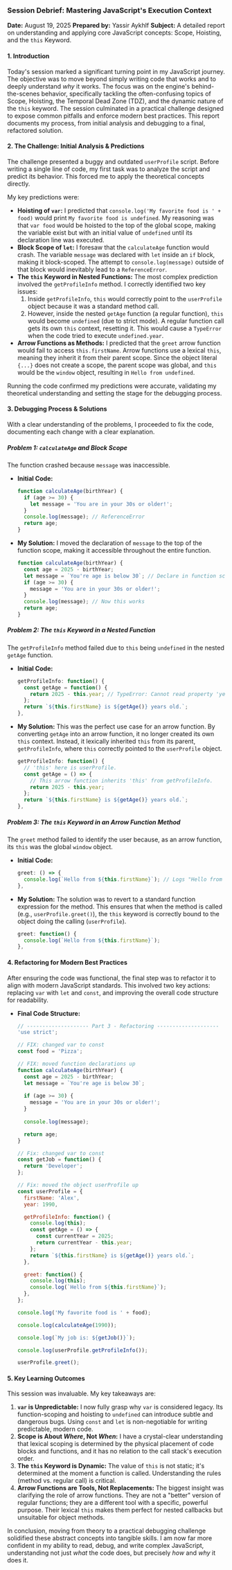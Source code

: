### **Session Debrief: Mastering JavaScript's Execution Context**

**Date:** August 19, 2025
**Prepared by:** Yassir Aykhlf
**Subject:** A detailed report on understanding and applying core JavaScript concepts: Scope, Hoisting, and the `this` Keyword.

#### **1. Introduction**

Today's session marked a significant turning point in my JavaScript journey. The objective was to move beyond simply writing code that works and to deeply understand *why* it works. The focus was on the engine's behind-the-scenes behavior, specifically tackling the often-confusing topics of Scope, Hoisting, the Temporal Dead Zone (TDZ), and the dynamic nature of the `this` keyword. The session culminated in a practical challenge designed to expose common pitfalls and enforce modern best practices. This report documents my process, from initial analysis and debugging to a final, refactored solution.

#### **2. The Challenge: Initial Analysis & Predictions**

The challenge presented a buggy and outdated `userProfile` script. Before writing a single line of code, my first task was to analyze the script and predict its behavior. This forced me to apply the theoretical concepts directly.

My key predictions were:

*   **Hoisting of `var`:** I predicted that `console.log('My favorite food is ' + food)` would print `My favorite food is undefined`. My reasoning was that `var food` would be hoisted to the top of the global scope, making the variable exist but with an initial value of `undefined` until its declaration line was executed.
*   **Block Scope of `let`:** I foresaw that the `calculateAge` function would crash. The variable `message` was declared with `let` inside an `if` block, making it block-scoped. The attempt to `console.log(message)` outside of that block would inevitably lead to a `ReferenceError`.
*   **The `this` Keyword in Nested Functions:** The most complex prediction involved the `getProfileInfo` method. I correctly identified two key issues:
    1.  Inside `getProfileInfo`, `this` would correctly point to the `userProfile` object because it was a standard method call.
    2.  However, inside the nested `getAge` function (a regular function), `this` would become `undefined` (due to strict mode). A regular function call gets its own `this` context, resetting it. This would cause a `TypeError` when the code tried to execute `undefined.year`.
*   **Arrow Functions as Methods:** I predicted that the `greet` arrow function would fail to access `this.firstName`. Arrow functions use a lexical `this`, meaning they inherit it from their parent scope. Since the object literal `{...}` does not create a scope, the parent scope was global, and `this` would be the `window` object, resulting in `Hello from undefined`.

Running the code confirmed my predictions were accurate, validating my theoretical understanding and setting the stage for the debugging process.

#### **3. Debugging Process & Solutions**

With a clear understanding of the problems, I proceeded to fix the code, documenting each change with a clear explanation.

##### **Problem 1: `calculateAge` and Block Scope**
The function crashed because `message` was inaccessible.

*   **Initial Code:**
    ```javascript
    function calculateAge(birthYear) {
      if (age >= 30) {
        let message = 'You are in your 30s or older!';
      }
      console.log(message); // ReferenceError
      return age;
    }
    ```
*   **My Solution:**
    I moved the declaration of `message` to the top of the function scope, making it accessible throughout the entire function.
    ```javascript
    function calculateAge(birthYear) {
      const age = 2025 - birthYear;
      let message = `You're age is below 30`; // Declare in function scope
      if (age >= 30) {
        message = 'You are in your 30s or older!';
      }
      console.log(message); // Now this works
      return age;
    }
    ```

##### **Problem 2: The `this` Keyword in a Nested Function**
The `getProfileInfo` method failed due to `this` being `undefined` in the nested `getAge` function.

*   **Initial Code:**
    ```javascript
    getProfileInfo: function() {
      const getAge = function() {
        return 2025 - this.year; // TypeError: Cannot read property 'year' of undefined
      };
      return `${this.firstName} is ${getAge()} years old.`;
    },
    ```
*   **My Solution:**
    This was the perfect use case for an arrow function. By converting `getAge` into an arrow function, it no longer created its own `this` context. Instead, it lexically inherited `this` from its parent, `getProfileInfo`, where `this` correctly pointed to the `userProfile` object.
    ```javascript
    getProfileInfo: function() {
      // 'this' here is userProfile.
      const getAge = () => {
        // This arrow function inherits 'this' from getProfileInfo.
        return 2025 - this.year;
      };
      return `${this.firstName} is ${getAge()} years old.`;
    },
    ```

##### **Problem 3: The `this` Keyword in an Arrow Function Method**
The `greet` method failed to identify the user because, as an arrow function, its `this` was the global `window` object.

*   **Initial Code:**
    ```javascript
    greet: () => {
      console.log(`Hello from ${this.firstName}`); // Logs "Hello from undefined"
    },
    ```
*   **My Solution:**
    The solution was to revert to a standard function expression for the method. This ensures that when the method is called (e.g., `userProfile.greet()`), the `this` keyword is correctly bound to the object doing the calling (`userProfile`).
    ```javascript
    greet: function() {
      console.log(`Hello from ${this.firstName}`);
    },
    ```

#### **4. Refactoring for Modern Best Practices**

After ensuring the code was functional, the final step was to refactor it to align with modern JavaScript standards. This involved two key actions: replacing `var` with `let` and `const`, and improving the overall code structure for readability.

*   **Final Code Structure:**
    ```javascript
    // -------------------- Part 3 - Refactoring --------------------
    'use strict';

    // FIX: changed var to const
    const food = 'Pizza';

    // FIX: moved function declarations up
    function calculateAge(birthYear) {
      const age = 2025 - birthYear;
      let message = `You're age is below 30`;
      
      if (age >= 30) {
        message = 'You are in your 30s or older!';
      }
      
      console.log(message);
    
      return age;
    }
    
    // Fix: changed var to const
    const getJob = function() {
      return 'Developer';
    };
    
    // Fix: moved the object userProfile up
    const userProfile = {
      firstName: 'Alex',
      year: 1990,
    
      getProfileInfo: function() {
        console.log(this);
        const getAge = () => {
          const currentYear = 2025;
          return currentYear - this.year;
        };
        return `${this.firstName} is ${getAge()} years old.`;
      },
    
      greet: function() {
        console.log(this);
        console.log(`Hello from ${this.firstName}`);
      },
    };
    
    console.log('My favorite food is ' + food);
    
    console.log(calculateAge(1990));
    
    console.log(`My job is: ${getJob()}`);
    
    console.log(userProfile.getProfileInfo());
    
    userProfile.greet();
    ```

#### **5. Key Learning Outcomes**

This session was invaluable. My key takeaways are:

1.  **`var` is Unpredictable:** I now fully grasp why `var` is considered legacy. Its function-scoping and hoisting to `undefined` can introduce subtle and dangerous bugs. Using `const` and `let` is non-negotiable for writing predictable, modern code.
2.  **Scope is About *Where*, Not *When*:** I have a crystal-clear understanding that lexical scoping is determined by the physical placement of code blocks and functions, and it has no relation to the call stack's execution order.
3.  **The `this` Keyword is Dynamic:** The value of `this` is not static; it's determined at the moment a function is called. Understanding the rules (method vs. regular call) is critical.
4.  **Arrow Functions are Tools, Not Replacements:** The biggest insight was clarifying the role of arrow functions. They are not a "better" version of regular functions; they are a different tool with a specific, powerful purpose. Their lexical `this` makes them perfect for nested callbacks but unsuitable for object methods.

In conclusion, moving from theory to a practical debugging challenge solidified these abstract concepts into tangible skills. I am now far more confident in my ability to read, debug, and write complex JavaScript, understanding not just *what* the code does, but precisely *how* and *why* it does it.
